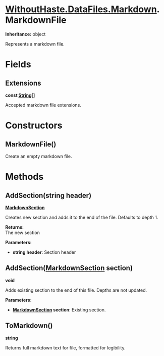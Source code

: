 # [WithoutHaste.DataFiles.Markdown](TableOfContents.WithoutHaste.DataFiles.Markdown.md).MarkdownFile

**Inheritance:** object  

Represents a markdown file.  

# Fields

## Extensions

**const [String[]](https://docs.microsoft.com/en-us/dotnet/api/system.array)**  

Accepted markdown file extensions.  

# Constructors

## MarkdownFile()

Create an empty markdown file.  

# Methods

## AddSection(string header)

**[MarkdownSection](WithoutHaste.DataFiles.Markdown.MarkdownSection.md)**  

Creates new section and adds it to the end of the file. Defaults to depth 1.  

**Returns:**  
The new section  

**Parameters:**  
* **string header**: Section header  

## AddSection([MarkdownSection](WithoutHaste.DataFiles.Markdown.MarkdownSection.md) section)

**void**  

Adds existing section to the end of this file. Depths are not updated.  

**Parameters:**  
* **[MarkdownSection](WithoutHaste.DataFiles.Markdown.MarkdownSection.md) section**: Existing section.  

## ToMarkdown()

**string**  

Returns full markdown text for file, formatted for legibility.  

